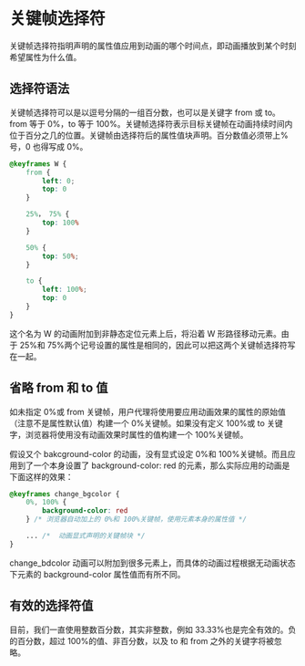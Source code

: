 # 关键帧选择符

关键帧选择符指明声明的属性值应用到动画的哪个时间点，即动画播放到某个时刻希望属性为什么值。

## 选择符语法

关键帧选择符可以是以逗号分隔的一组百分数，也可以是关键字 from 或 to。from 等于 0%，to 等于 100%。关键帧选择符表示目标关键帧在动画持续时间内位于百分之几的位置。关键帧由选择符后的属性值块声明。百分数值必须带上%号，0 也得写成 0%。

```CSS
@keyframes W {
    from {
        left: 0;
        top: 0
    }

    25%， 75% {
        top: 100%
    }

    50% {
        top: 50%;
    }

    to {
        left: 100%;
        top: 0
    }
}
```

这个名为 W 的动画附加到非静态定位元素上后，将沿着 W 形路径移动元素。由于 25%和 75%两个记号设置的属性是相同的，因此可以把这两个关键帧选择符写在一起。

## 省略 from 和 to 值

如未指定 0%或 from 关键帧，用户代理将使用要应用动画效果的属性的原始值（注意不是属性默认值）构建一个 0%关键帧。如果没有定义 100%或 to 关键字，浏览器将使用没有动画效果时属性的值构建一个 100%关键帧。

假设又个 bakcground-color 的动画，没有显式设定 0%和 100%关键帧。而且应用到了一个本身设置了 background-color: red 的元素，那么实际应用的动画是下面这样的效果：

```CSS
@keyframes change_bgcolor {
    0%, 100% {
        background-color: red
    } /* 浏览器自动加上的 0%和 100%关键帧，使用元素本身的属性值 */

    ... /*  动画显式声明的关键帧块 */
}
```

change_bdcolor 动画可以附加到很多元素上，而具体的动画过程根据无动画状态下元素的 background-color 属性值而有所不同。

## 有效的选择符值

目前，我们一直使用整数百分数，其实非整数，例如 33.33%也是完全有效的。负的百分数，超过 100%的值、非百分数，以及 to 和 from 之外的关键字将被忽略。
